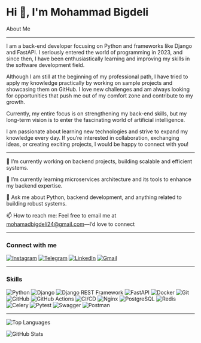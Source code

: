 Hi 👋, I'm Mohammad Bigdeli
=====
About Me
__________
I am a back-end developer focusing on Python and frameworks like Django and FastAPI. I seriously entered the world of programming in 2023, and since then, I have been enthusiastically learning and improving my skills in the software development field.

Although I am still at the beginning of my professional path, I have tried to apply my knowledge practically by working on sample projects and showcasing them on GitHub. I love new challenges and am always looking for opportunities that push me out of my comfort zone and contribute to my growth.

Currently, my entire focus is on strengthening my back-end skills, but my long-term vision is to enter the fascinating world of artificial intelligence.

I am passionate about learning new technologies and strive to expand my knowledge every day. If you’re interested in collaboration, exchanging ideas, or creating exciting projects, I would be happy to connect with you!
__________
🔭 I’m currently working on backend projects, building scalable and efficient systems.

🌱 I’m currently learning microservices architecture and its tools to enhance my backend expertise.

💬 Ask me about Python, backend development, and anything related to building robust systems.

📫 How to reach me: Feel free to email me at mohamadbigdeli24@gmail.com—I’d love to connect  
_________
### Connect with me 
[![Instagram](https://img.shields.io/badge/Instagram-E4405F?style=for-the-badge&logo=Instagram&logoColor=white)](https://www.instagram.com/_mhmd_0101)  [![Telegram](https://img.shields.io/badge/Telegram-0088cc?style=for-the-badge&logo=Telegram&logoColor=white)](https://t.me/mhmd_b21)  [![LinkedIn](https://img.shields.io/badge/LinkedIn-0077B5?style=for-the-badge&logo=LinkedIn&logoColor=white)](https://www.linkedin.com/in/mohamad-bigdeli-599941348)  [![Gmail](https://img.shields.io/badge/Gmail-EA4335?style=for-the-badge&logo=Gmail&logoColor=white)](mailto:mohamadbigdeli24l@gmail.com)  
_________
### Skills
![Python](https://img.shields.io/badge/Python-3776AB?style=for-the-badge&logo=python&logoColor=white)
![Django](https://img.shields.io/badge/Django-092E20?style=for-the-badge&logo=django&logoColor=white)
![Django REST Framework](https://img.shields.io/badge/Django_REST_Framework-092E20?style=for-the-badge&logo=django&logoColor=white)
![FastAPI](https://img.shields.io/badge/FastAPI-009688?style=for-the-badge&logo=fastapi&logoColor=white)
![Docker](https://img.shields.io/badge/Docker-2496ED?style=for-the-badge&logo=docker&logoColor=white)
![Git](https://img.shields.io/badge/Git-F05032?style=for-the-badge&logo=git&logoColor=white)
![GitHub](https://img.shields.io/badge/GitHub-181717?style=for-the-badge&logo=github&logoColor=white)
![GitHub Actions](https://img.shields.io/badge/GitHub_Actions-2088FF?style=for-the-badge&logo=github-actions&logoColor=white)
![CI/CD](https://img.shields.io/badge/CI/CD-FF6F00?style=for-the-badge&logo=github-actions&logoColor=white)
![Nginx](https://img.shields.io/badge/Nginx-009639?style=for-the-badge&logo=nginx&logoColor=white)
![PostgreSQL](https://img.shields.io/badge/PostgreSQL-4169E1?style=for-the-badge&logo=postgresql&logoColor=white)
![Redis](https://img.shields.io/badge/Redis-DC382D?style=for-the-badge&logo=redis&logoColor=white)
![Celery](https://img.shields.io/badge/Celery-37814A?style=for-the-badge&logo=celery&logoColor=white)
![Pytest](https://img.shields.io/badge/Pytest-0A9EDC?style=for-the-badge&logo=pytest&logoColor=white)
![Swagger](https://img.shields.io/badge/Swagger-85EA2D?style=for-the-badge&logo=swagger&logoColor=white)
![Postman](https://img.shields.io/badge/Postman-FF6C37?style=for-the-badge&logo=postman&logoColor=white)
_________
![Top Languages](https://github-readme-stats.vercel.app/api/top-langs/?username=Mohamad-bigdeli&hide_border=true&layout=compact&theme=dark) 

![GitHub Stats](https://github-readme-stats.vercel.app/api?username=Mohamad-bigdeli&show_icons=true&theme=dark)

